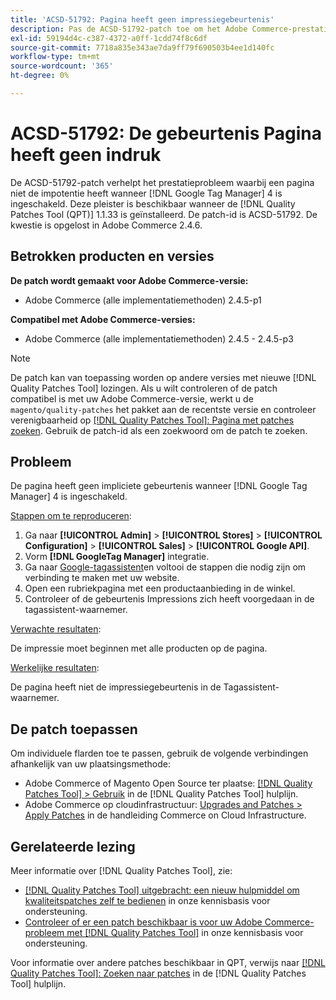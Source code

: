 ```yaml
---
title: 'ACSD-51792: Pagina heeft geen impressiegebeurtenis'
description: Pas de ACSD-51792-patch toe om het Adobe Commerce-prestatieprobleem op te lossen wanneer een pagina niet de impliciete gebeurtenis heeft wanneer Google Tag Manager 4 is ingeschakeld.
exl-id: 59194d4c-c387-4372-a0ff-1cdd74f8c6df
source-git-commit: 7718a835e343ae7da9ff79f690503b4ee1d140fc
workflow-type: tm+mt
source-wordcount: '365'
ht-degree: 0%

---
```


# ACSD-51792: De gebeurtenis Pagina heeft geen indruk

De ACSD-51792-patch verhelpt het prestatieprobleem waarbij een pagina niet de impotentie heeft wanneer [!DNL Google Tag Manager] 4 is ingeschakeld. Deze pleister is beschikbaar wanneer de [!DNL Quality Patches Tool (QPT)] 1.1.33 is geïnstalleerd. De patch-id is ACSD-51792. De kwestie is opgelost in Adobe Commerce 2.4.6.

## Betrokken producten en versies

**De patch wordt gemaakt voor Adobe Commerce-versie:**

* Adobe Commerce (alle implementatiemethoden) 2.4.5-p1

**Compatibel met Adobe Commerce-versies:**

* Adobe Commerce (alle implementatiemethoden) 2.4.5 - 2.4.5-p3

>[!NOTE]
>
>De patch kan van toepassing worden op andere versies met nieuwe [!DNL Quality Patches Tool] lozingen. Als u wilt controleren of de patch compatibel is met uw Adobe Commerce-versie, werkt u de `magento/quality-patches` het pakket aan de recentste versie en controleer verenigbaarheid op [[!DNL Quality Patches Tool]: Pagina met patches zoeken](https://experienceleague.adobe.com/tools/commerce-quality-patches/index.html). Gebruik de patch-id als een zoekwoord om de patch te zoeken.

## Probleem

De pagina heeft geen impliciete gebeurtenis wanneer [!DNL Google Tag Manager] 4 is ingeschakeld.

<u>Stappen om te reproduceren</u>:

1. Ga naar **[!UICONTROL Admin]** > **[!UICONTROL Stores]** > **[!UICONTROL Configuration]** > **[!UICONTROL Sales]** > **[!UICONTROL Google API]**.
1. Vorm **[!DNL GoogleTag Manager]** integratie.
1. Ga naar [Google-tagassistent](https://tagassistant.google.com/)en voltooi de stappen die nodig zijn om verbinding te maken met uw website.
1. Open een rubriekpagina met een productaanbieding in de winkel.
1. Controleer of de gebeurtenis Impressions zich heeft voorgedaan in de tagassistent-waarnemer.

<u>Verwachte resultaten</u>:

De impressie moet beginnen met alle producten op de pagina.

<u>Werkelijke resultaten</u>:

De pagina heeft niet de impressiegebeurtenis in de Tagassistent-waarnemer.

## De patch toepassen

Om individuele flarden toe te passen, gebruik de volgende verbindingen afhankelijk van uw plaatsingsmethode:

* Adobe Commerce of Magento Open Source ter plaatse: [[!DNL Quality Patches Tool] > Gebruik](https://experienceleague.adobe.com/docs/commerce-operations/tools/quality-patches-tool/usage.html) in de [!DNL Quality Patches Tool] hulplijn.
* Adobe Commerce op cloudinfrastructuur: [Upgrades and Patches > Apply Patches](https://experienceleague.adobe.com/docs/commerce-cloud-service/user-guide/develop/upgrade/apply-patches.html) in de handleiding Commerce on Cloud Infrastructure.

## Gerelateerde lezing

Meer informatie over [!DNL Quality Patches Tool], zie:

* [[!DNL Quality Patches Tool] uitgebracht: een nieuw hulpmiddel om kwaliteitspatches zelf te bedienen](/help/announcements/adobe-commerce-announcements/magento-quality-patches-released-new-tool-to-self-serve-quality-patches.md) in onze kennisbasis voor ondersteuning.
* [Controleer of er een patch beschikbaar is voor uw Adobe Commerce-probleem met [!DNL Quality Patches Tool]](/help/support-tools/patches-available-in-qpt-tool/check-patch-for-magento-issue-with-magento-quality-patches.md) in onze kennisbasis voor ondersteuning.

Voor informatie over andere patches beschikbaar in QPT, verwijs naar [[!DNL Quality Patches Tool]: Zoeken naar patches](https://experienceleague.adobe.com/tools/commerce-quality-patches/index.html) in de [!DNL Quality Patches Tool] hulplijn.
